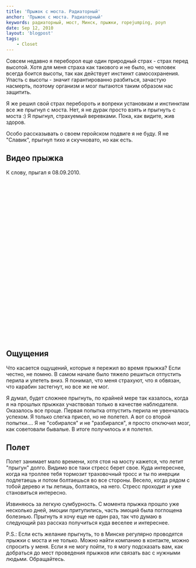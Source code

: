 ```yaml
---
title: 'Прыжок с моста. Радиаторный'
anchor: 'Прыжок с моста. Радиаторный'
keywords: радиаторный, мост, Минск, прыжки, ropejumping, роуп
date: Sep 12, 2010
layout: 'blogpost'
tags:
    - Closet
---
```


Совсем недавно я переборол еще один природный страх - страх перед высотой. Хотя для меня страха как такового и не было, но человек всегда боится высоты, так как действует инстинкт самосохранения. Упасть с высоты - значит гарантированно разбиться, зачастую насмерть, поэтому организм и мозг пытаются таким образом нас защитить.

Я же решил свой страх перебороть и вопреки установкам и инстинктам все же прыгнул с моста. Нет, я не дурак просто взять и прыгнуть с моста :) Я прыгнул, страхуемый веревками. Пока, как видите, жив здоров.

Особо рассказывать о своем геройском подвиге я не буду. Я не "Славик", прыгнул тихо и скучновато, но как есть.

<!-- cut -->

## Видео прыжка

К слову, прыгал я 08.09.2010.

<object width="540" height="430">
    <param name="movie" value="http://www.youtube.com/v/arLcOyWeZ0c?fs=1&amp;hl=en_US&amp;color1=0x006699&amp;color2=0x54abd6">
    <param name="allowFullScreen" value="true">
    <param name="allowscriptaccess" value="always">
    <embed src="http://www.youtube.com/v/arLcOyWeZ0c?fs=1&amp;hl=en_US&amp;color1=0x006699&amp;color2=0x54abd6" type="application/x-shockwave-flash" allowscriptaccess="always" allowfullscreen="true" width="540" height="430">
</object>

## Ощущения

Что касается ощущений, которые я пережил во время прыжка? Если честно, не помню. В самом начале было тяжело решиться отпустить перила и улететь вниз. Я понимал, что меня страхуют, что я обвязан, что карабин застегнут, но все же не мог.

Я думал, будет сложнее прыгнуть, по крайней мере так казалось, когда я на прошлых прыжках участвовал только в качестве наблюдателя. Оказалось все проще. Первая попытка отпустить перила не увенчалась успехом. Я только слегка присел, но не полетел. А вот со второй попытки.... Я не "собирался" и не "разбирался", я просто отключил мозг, как советовали бывалые. В итоге получилось и я полетел.

## Полет

Полет занимает мало времени, хотя стоя на мосту кажется, что летит "прыгун" долго. Видимо все таки стресс берет свое. Куда интереснее, когда на троллее тебя тормозит траховочный тросс и ты по инерции подлетаешь и потом болтаешься во все стороны. Весело, когда рядом с тобой дерево и ты летишь, болтаясь, на него. Стресс проходит и уже становиться интересно.

Извиняюсь за легкую сумбурность. С момента прыжка прошло уже несколько дней, эмоции притупились, часть эмоций была поглощена болезнью. Прыгнуть я хочу еще не один раз, так что думаю в следующий раз рассказ получиться куда веселее и интереснее.

P.S.: Если есть желание прыгнуть, то в Минске регулярно проводятся прыжки с моста и не только. Можно найти компанию в контакте, можно спросить у меня. Если я не могу пойти, то я могу подсказать вам, как добраться до мест проведения прыжков или связать вас с нужными людьми. Обращайтесь.
